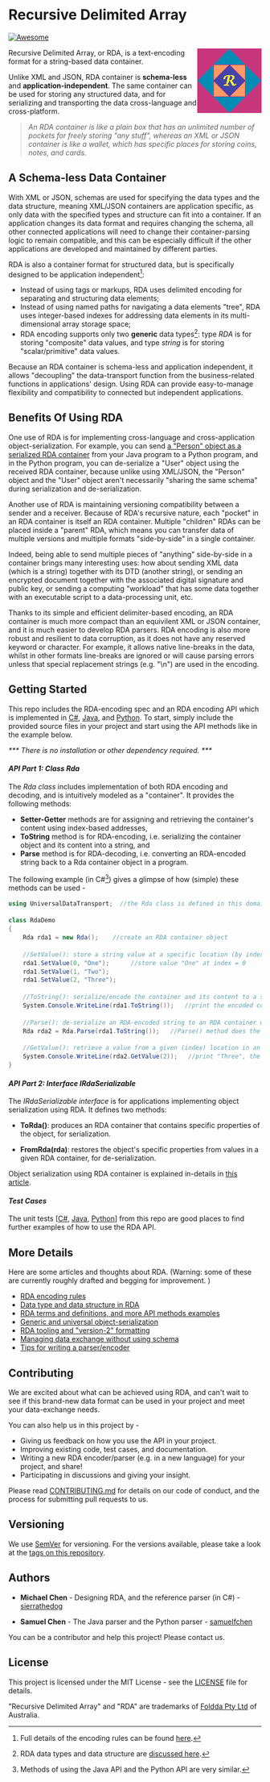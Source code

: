 # Recursive Delimited Array 
[![Awesome](https://cdn.jsdelivr.net/gh/sindresorhus/awesome@d7305f38d29fed78fa85652e3a63e154dd8e8829/media/badge.svg)](https://github.com/sindresorhus/awesome#readme)

<img src="docs/image/rda_logo.png" align="right" height="128">

Recursive Delimited Array, or RDA, is a text-encoding format for a string-based data container.

Unlike XML and JSON, RDA container is **schema-less** and **application-independent**. The same container can be used for storing any structured data, and for serializing and transporting the data cross-language and cross-platform.

> *An RDA container is like a plain box that has an unlimited number of pockets for freely storing "any stuff", whereas an XML or JSON container is like a wallet, which has specific places for storing coins, notes, and cards.* 

## A Schema-less Data Container

With XML or JSON, schemas are used for specifying the data types and the data structure, meaning XML/JSON containers are application specific, as only data with the specified types and structure can fit into a container. If an application changes its data format and requires changing the schema, all other connected applications will need to change their container-parsing logic to remain compatible, and this can be especially difficult if the other applications are developed and maintained by different parties.

RDA is also a container format for structured data, but is specifically designed to be application independent[^1]:

[^1]: Full details of the encoding rules can be found [here](https://foldda.github.io/rda/rda-encoding-rule).

* Instead of using tags or markups, RDA uses delimited encoding for separating and structuring data elements; 
* Instead of using named paths for navigating a data elements "tree", RDA uses integer-based indexes for addressing data elements in its multi-dimensional array storage space; 
* RDA encoding supports only two **generic** data types[^2]: type _RDA_ is for storing "composite" data values, and type _string_ is for storing "scalar/primitive" data values.   
[^2]:RDA data types and data structure are [discussed here](https://foldda.github.io/rda/data-type-and-data-structure). 

Because an RDA container is schema-less and application independent, it allows "decoupling" the data-transport function from the business-related functions in applications' design. Using RDA can provide easy-to-manage flexibility and compatibility to connected but independent applications.

## Benefits Of Using RDA
 
One use of RDA is for implementing cross-language and cross-application object-serialization. For example, you can send [a "Person" object as a serialized RDA container](https://foldda.github.io/rda/2022/10/03/obj-serialization-pattern.html) from your Java program to a Python program, and in the Python program, you can de-serialize a "User" object using the received RDA container, because unlike using XML/JSON, the "Person" object and the "User" object aren't necessarily "sharing the same schema" during serialization and de-serialization. 

Another use of RDA is maintaining versioning compatibility between a sender and a receiver. Because of RDA's recursive nature, each "pocket" in an RDA container is itself an RDA container. Multiple "children" RDAs can be placed inside a "parent" RDA, which means you can transfer data of multiple versions and multiple formats "side-by-side" in a single container. 

Indeed, being able to send multiple pieces of "anything" side-by-side in a container brings many interesting uses: how about sending XML data (which is a string) together with its DTD (another string), or sending an encrypted document together with the associated digital signature and public key, or sending a computing "workload" that has some data together with an executable script to a data-processing unit, etc.

Thanks to its simple and efficient delimiter-based encoding, an RDA container is much more compact than an equivilent XML or JSON container, and it is much easier to develop RDA parsers. RDA encoding is also more robust and resilient to data corruption, as it does not have any reserved keyword or character. For example, it allows native line-breaks in the data, whilst in other formats line-breaks are ignored or will cause parsing errors unless that special replacement strings (e.g. "\\n") are used in the encoding.

## Getting Started

This repo includes the RDA-encoding spec and an RDA encoding API which is implemented in [C#](https://github.com/foldda/rda/tree/main/src/CSharp), [Java](https://github.com/foldda/rda/blob/main/src/Java/), and [Python](https://github.com/foldda/rda/blob/main/src/Python). To start, simply include the provided source files in your project and start using the API methods like in the example below. 

_*** There is no installation or other dependency required. ***_

#### _API Part 1: Class Rda_

The _Rda class_ includes implementation of both RDA encoding and decoding, and is intuitively modeled as a "container". It provides the following methods:

* **Setter-Getter**  methods are for assigning and retrieving the container's content using index-based addresses, 
* **ToString** method is for RDA-encoding, i.e. serializing the container object and its content into a string, and 
* **Parse** method is for RDA-decoding, i.e. converting an RDA-encoded string back to a Rda container object in a program.

The following example (in C#[^3]) gives a glimpse of how (simple) these methods can be used - 

[^3]: Methods of using the Java API and the Python API are very similar.

```c#
using UniversalDataTransport;  //the Rda class is defined in this domain

class RdaDemo
{
    Rda rda1 = new Rda();    //create an RDA container object

    //SetValue(): store a string value at a specific location (by index) in the container
    rda1.SetValue(0, "One");      //store value "One" at index = 0
    rda1.SetValue(1, "Two");
    rda1.SetValue(2, "Three");

    //ToString(): serialize/encode the container and its content to a string
    System.Console.WriteLine(rda1.ToString());   //print the encoded container string, eg "|\|One|Two|Three"

    //Parse(): de-serialize an RDA-encoded string to an RDA container object 
    Rda rda2 = Rda.Parse(rda1.ToString());   //Parse() method does the reverse of the ToString() method.

    //GetValue(): retrieve a value from a given (index) location in an RDA container   
    System.Console.WriteLine(rda2.GetValue(2));   //print "Three", the value stored at index=2 in the container.
}
```

#### _API Part 2: Interface IRdaSerializable_

The _IRdaSerializable interface_ is for applications implementing object serialization using RDA. It defines two methods:

* **ToRda()**: produces an RDA container that contains specific properties of the object, for serialization. 

* **FromRda(rda)**: restores the object's specific properties from values in a given RDA container, for de-serialization.

Object serialization using RDA container is explained in-details in [this article](https://foldda.github.io/rda/object-serialization-pattern).

#### _Test Cases_

The unit tests [[C#](https://github.com/foldda/rda/tree/main/src/CSharp/UnitTests), [Java](https://github.com/foldda/rda/blob/main/src/Java/src/test/java/UniversalDataTransport/UniversalDataFrameworkTests.java), [Python](https://github.com/foldda/rda/blob/main/src/Python/test_rda.py)] from this repo are good places to find further examples of how to use the RDA API.

## More Details 

Here are some articles and thoughts about RDA. (Warning: some of these are currently roughly drafted and begging for improvement. )

- [RDA encoding rules](https://foldda.github.io/rda/rda-encoding-rule)
- [Data type and data structure in RDA](https://foldda.github.io/rda/data-type-and-data-structure)
- [RDA terms and definitions, and more API methods examples](https://foldda.github.io/rda/api-terms-and-definitions)
- [Generic and universal object-serialization](https://foldda.github.io/rda/object-serialization-pattern)
- [RDA tooling and "version-2" formatting](https://foldda.github.io/rda/rda-tooling-and-formatting)
- [Managing data exchange without using schema](https://foldda.github.io/rda/metadata-vs-schema)
- [Tips for writing a parser/encoder](https://foldda.github.io/rda/parser-development-tips)

## Contributing

We are excited about what can be achieved using RDA, and can't wait to see if this brand-new data format can be used in your project and meet your data-exchange needs. 

You can also help us in this project by - 

- Giving us feedback on how you use the API in your project.
- Improving existing code, test cases, and documentation.
- Writing a new RDA encoder/parser (e.g. in a new language) for your project, and share!
- Participating in discussions and giving your insight.

Please read [CONTRIBUTING.md](CONTRIBUTING.md) for details on our code of conduct, and the process for submitting pull requests to us.

## Versioning

We use [SemVer](http://semver.org/) for versioning. For the versions available, please take a look at the [tags on this repository](https://github.com/sierrathedog/rda/tags).

## Authors

* **Michael Chen** - Designing RDA, and the reference parser (in C#) - [sierrathedog](https://github.com/sierrathedog)

* **Samuel Chen** - The Java parser and the Python parser - [samuelfchen](https://github.com/samuelfchen)

You can be a contributor and help this project! Please contact us.

## License 

This project is licensed under the MIT License - see the [LICENSE](LICENSE) file for details. 

"Recursive Delimited Array" and "RDA" are trademarks of [Foldda Pty Ltd](https://foldda.com) of Australia.

